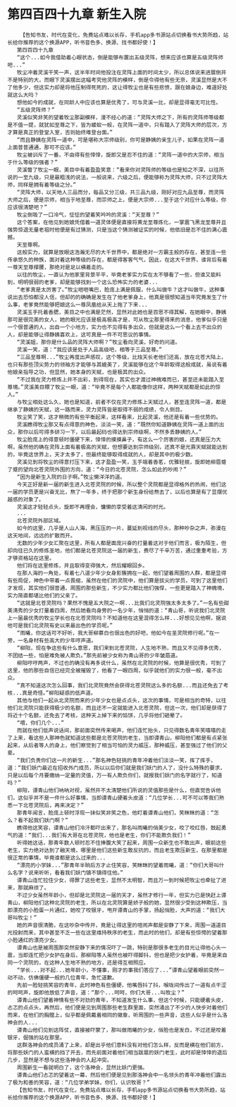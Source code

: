 # 第四百四十九章 新生入院
        【告知书友，时代在变化，免费站点难以长存，手机app多书源站点切换看书大势所趋，站长给你推荐的这个换源APP，听书音色多、换源、找书都好使！】
       第四百四十九章
       “这个...如今我借助着心眼状态，倒是能够布置出五级灵阵，想来应该也算是五级灵阵师吧...”
       牧尘冲着灵溪干笑一声，这半年时间他投注在灵阵上面的时间太少，所以总体说来进展倒并不是特别的大，而眼下灵溪摆出这幅考究他灵阵的模样，倒是令得他有些无奈，灵溪显然是大不了他多少，但这实力却是将他压制得死死的，这让得牧尘也是有些悲愤，跟在娘身边，难道好处就这么大吗？
       想他如今的成就，在同龄人中应该也算是优秀了，可与灵溪一比，却是显得毫无可比性。
       “五级灵阵师？”
       灵溪似笑非笑的望着牧尘那副模样，漫不经心的道：“灵阵大师之下，所有的灵阵师等级都是不值一提，就犹如至尊之下，皆为蝼蚁一般，在灵阵一道中，只有踏入了灵阵大师的层次，方才算是真正的登堂入室，否则始终难登台面。”
       “而且静姨在灵阵一道中，可是堪称大宗师级别，你可是静姨的亲生儿子，如果在灵阵一道上面普普通通，那可不应该。”
       牧尘被训斥了一番，不由得有些悻悻，旋即又是忍不住的道：“灵阵一道中的大宗师，相当于什么等级的强者？”
       灵溪瞥了牧尘一眼，美目中有着盈盈笑意：“看来你对灵阵师的等级也是知之不深，以往所说的一至九级，只是最粗浅的说法，一般说来，六级之后，便能够称为灵阵大师，只不过灵阵大师，同样是拥有着等级之分。”
       “灵阵大师，以天地人三品而分，每品又分三级，共三品九级，刚好对应九品至尊，而灵阵大师之后，便是宗师，相当于地至尊，而宗师之上，便是大宗师...至于这个对应什么等级，你应该很清楚吧？”
       牧尘倒吸了一口冷气，怔怔的望着笑吟吟的灵溪：“天至尊？”
       这个答案，在他见到她娘凭借着一道灵体便是直接将黄龙至尊炼化，一掌震飞黑龙至尊并且强势惊退无量老祖时他便是有过猜测，只是当这个猜测被证实的时候，他依旧是忍不住的满心震撼。
       天至尊啊。
       这般实力，就算是放眼这浩瀚无尽的大千世界中，都是绝对一方霸主般的存在，甚至连一些传承悠久的种族，面对着这种等级的存在，都是得客客气气，因此，在这大千世界，谁背后有着一尊天至尊撑腰，那绝对是足以横着走的。
       以往的牧尘，一直认为他家里背景平平，毕竟老爹实力实在太不够看了一些，但谁又能料到，明明很弱的老爹，却是能够找到一个这么恐怖实力的老婆...
       “老爹真是太厉害了。”牧尘咂咂嘴巴，脸庞上满是佩服，什么叫做牛？这才叫做牛，这种事说出去恐怕都没人信，但却的的确确是发生在了他老爹身上，他真是很想知道当年究竟发生了什么事，老爹竟然能够把娘这么一尊凤凰给从天上拖了下来...
       灵溪玉手托着香腮，美目之中也满是茫然，显然对此她也是百思不得其解，在她眼中，静姨那可是很完美的女人，她的眼光应该是极高极高才是，可从牧尘那里得来的消息，他爹似乎只是一个很普通的人，出自一个小地方，实力也不见得有多出众，但就是这么一个看上去不出众的人，却是能够让得静姨喜欢上，这可真是一件不可思议的事情。
       “灵溪姐，那你是什么品的灵阵大师啊？”牧尘看向灵溪，好奇的问道。
       灵溪一笑，道：“我应该是处于人品高级吧，相等于三品至尊。”
       “三品至尊啊...”牧尘再度出声感叹，这个等级，比烛天长老他们还高，放在北苍大陆上，也只有那些顶尖势力的领袖方才能够与其媲美了，灵溪能够在这个年龄取得这般成就，虽说有着他娘亲指导之功，但显然，她本身的天赋，也是极其的出众。
       “不过我在灵力修炼上并不出彩，到得现在，其实也才渡过神魄难而已，甚至还未能踏入至尊境。”灵溪美目瞟了牧尘一眼，道：“毕竟不是每个人都能像你这样，两种天赋都是如此的惊人。”
       与牧尘相处这么久，她也是知道，前者不仅在灵力修炼上天赋过人，甚至连灵阵一道，都是继承了静姨的天赋，这一路而来，灵力灵阵皆是取得不弱的成绩，令人侧目。
       牧尘笑了笑，这才稍微的有些平衡起来，这样看来，比起灵溪，他还是有着一些优势的。
       灵溪瞧得牧尘那又有点得意的神色，淡淡一笑，道：“既然你知道静姨在灵阵一道上面的出众，那你以后可得多研习一下，以后最起码也得达到宗师级啊，不然多丢静姨的人。”
       牧尘脸庞上的得意顿时僵硬下来，悻悻的摸摸鼻子，有这么一个厉害的娘，还真是压力大啊，虽然他的确在灵阵上面有着极高的天赋，但想要达到宗师级别，还真不是光靠天赋就能达到的，毕竟这世界上，天才太多了，但最终能够取得成就的人，却是其中的极少数。
       灵溪见到将牧尘的得意打压下来，这才盈盈一笑，玉手端着香茗，优雅轻抿，旋即她柳眉蹙了蹙的望向北苍灵院外围的方向，道：“今日的北苍灵院，怎么如此的吵闹？”
       “因为是新生入院的日子啊。”牧尘懒洋洋的道。
       今天正好是新一届的新生进入北苍灵院的时候，所以整个灵院都是显得格外的热闹，他们这一届的学员更是兴奋无比，熬了一年多，终于把那个新生身份给熬去了，以后也算是有了显摆优越感的对象了。
       灵溪这才轻轻点头，旋即不再理会，慵懒的享受着这清闲的时光。
       ...
       北苍灵院外部区域。
       如今的这里，几乎是人山人海，黑压压的一片，蔓延到视线的尽头，那种吵杂之声，弥漫在这天地间，远远的扩散而开。
       无数的少年少女汇聚在这里，所有人都是面庞兴奋的打量着这对于他们而言，极为陌生，但却向往已久的修炼圣地，他们都是北苍灵院这一届的新生，费尽了千辛万苦，通过重重考验，方才够资格站在这里。
       他们将在这里修炼，并且取得变得强大，然后耀眼回乡。
       在那人海的一角处，有着七八道少年少女身影簇拥在一起，他们望着周围的人群，都是显得有些局促，神色中带着一点畏缩，虽然在他们的灵院中，他们算是拔尖的学员，可到了这里他们才发现，其实他们很普通，周围的那些新生，不少实力都比他们强悍，一些更是踏入了神魄境，实力简直都堪比他们的父亲了。
       “这就是北苍灵院吗？果然不愧是五大院之一啊...比我们北灵院强太多太多了。”一名有些甜美清秀的少女打量着四周，然后她看向身旁的一名少年，悄悄的道：“青山哥，听说我们北灵院上一届最优秀的牧尘学长也在北苍灵院吗？不知道他在这里混得怎么样...好想见见他啊，据说他可是我们北灵院有史以来最出色的学员呢。”
       “雨曦，你这话可不好听，我大哥柳慕白也很出色的好吧，他如今在圣灵院修行呢。”在一旁，一名身材有些高大的少年哼声道。
       “柳阳，现在争这些有什么意思，我们来到北苍灵院，人生地不熟，而且又不见得多优秀，不团结一些，怕是难免被人欺负。”那先前被少女称为青山哥的少年皱眉道。
       柳阳哼哼两声，不过也的确没有再多说什么，虽然在北灵院的时候，他算是很优秀，可到了这里，他的那些自信已经完全被摧毁了，他看了一眼四周，似乎就他们的实力很一般，毫不出众。
       “真不知道这次怎么回事，我们北灵院竟然会获得北苍灵院这么多的名额...而且还免去了考核...真是奇怪。”柳阳疑惑的低声道。
       其他与他们一起从北灵院而来的少年少女也是点点头，这次的事情，可是相当的奇特，以往他们北灵院只能获得极少的名额，而且还不一定就能进入北苍灵院，但这一次，他们却是获得了将近十个名额，还免去了考核，这种天上掉下来的馅饼，几乎将他们砸晕了。
       “喂，你们几个...”
       而就在他们低声说话间，那前面突然传来喝声，他们连忙抬头，只见得数名青年笑嘻嘻的走了上来，看这些人那神色就知道这些都是北苍灵院的老生，当即谭青山，柳阳他们都是有点紧张起来，从后者等人的身上，他们察觉到了相当可怕的灵力威压，那种威压，甚至强过了他们的父辈。
       “我们负责你们这一片的新生...”那名神色轻挑的青年冲着他们淡淡一笑，挥了挥手，道：“我们妖门最近在招收外门成员，所以以后你们就是我们妖门的人了，没什么特殊的要求，只是以后每个月要缴纳一定量的灵值，万一有人欺负你们，就报我们妖门的名字就行了，知道吗？”
       柳阳，谭青山他们呐呐对视，虽然并不太清楚他们所说的灵值那些是什么，但直觉告诉他们，这似乎并不是一件什么好事情，当即谭青山硬着头皮道：“几位学长...可不可以等我们熟悉一下北苍灵院后，再来决定？”
       那青年闻言，脸庞上顿时浮现一抹似笑非笑之色，他盯着谭青山他们，笑眯眯的道：“怎么？看不起我们妖门啊？”
       瞧得他这笑容，谭青山他们冷汗都吓出来了，那名叫雨曦的俏美少女，咬了咬红唇，鼓起勇气的道：“我们...我们有大哥在北苍灵院，他也是老生，你们不能欺负我们！”
       听得她这话，那青年数人顿时忍不住捧腹大笑了起来，周围一众新生也不敢出声，眼前这些老生，实力绝对达到了融天境，哪里是他们这些新生敢反抗的，而且老生欺压新生，在那里都是很正常的事情，毕竟谁都是这么过来的...
       “漂亮的小学妹...”那青年半晌后方才止住笑容，笑眯眯的望着雨曦，道：“你们大哥叫什么名字？说来听听，看看我们妖门镇不镇得住他。”
       谭青山连忙拉住少女，得罪了这些老生，显然不太明智，而且万一到时候把牧尘也牵扯了进来，那就麻烦了。
       不过少女虽然年龄小，但却是北灵院这一届的天才，虽然才修行一年，但实力已是快赶上谭青山，柳阳他们这种北灵院的老生，所以在北灵院算是娇子般的她，显然很少受到这种欺压，当即漂亮的小脸蛋一片通红，她咬了咬银牙，甩开谭青山的手掌，扬起俏脸，大声的道：“我们大哥叫牧尘！”
       她的声音很清脆，在这吵杂中传开，竟是让得这里的喧闹声都是安静了下来，周围一道道目光投射而来，其中甚至不乏一些在这里维持秩序的老生，而此时的他们，却是有些惊愕的望着那小脸通红的漂亮少女。
       谭青山也是被周围那突然安静下来的情况吓了一跳，特别是那很多老生的目光让得他心头一震，当即连忙把少女护在身后，那柳阳等人虽然也被吓得脚抖，但也是把少女护着，毕竟是来自同一个灵院的，在这种人生地不熟的地方，还是得互相照应。
       “学长...对不起...她年龄小，不懂事，刚才的事我们答应了...”谭青山望着眼前突然一动不动，仿佛僵硬一般的几位青年，急忙道歉。
       先前一脸轻挑笑容的青年，此时神色有些僵硬，他嘴唇抖了抖，喉咙间传出了一道有点干涩的呵呵声，旋即他放低了声音，道：“那个...呵呵，你们大哥...叫牧尘？”
       谭青山他们望着神情有些不对劲的青年，不知道发生什么事，但这个时候，只能硬着头皮，忐忑的点点头，再然后，他们便是见到周围那些老生群里面，突然涌出了不少的人快步对着他们而来，在他们的胸膛上，似乎都是佩戴着相同的徽章，听周围的一些声音，这些人似乎是什么洛神会的人...
       谭青山他们见到这阵仗，直接被吓蒙了，那叫做雨曦的少女，俏脸也是发白，不过还是咬着银牙，倔强的站在那里。
       这群洛神会的成员涌了上来，却是出乎他们意料没有对他们怎么样，反而是横在他们前方，将那些妖门的人蛮横的挡了开去，而先前面对着他们相当跋扈的妖门老生，此时却是悻悻的退后几步，显然是不想与这些洛神会的人起冲突。
       周围新生一看就明白了，这个洛神会，显然比妖门更强。
       谭青山他们忐忑的望着这一幕，然后他们便是见到那洛神会中一名领头的青年冲着他们露出了极为和善的笑容，道：“几位学弟学妹，你们，认识牧哥？”
       【告知书友，时代在变化，免费站点难以长存，手机app多书源站点切换看书大势所趋，站长给你推荐的这个换源APP，听书音色多、换源、找书都好使！】
